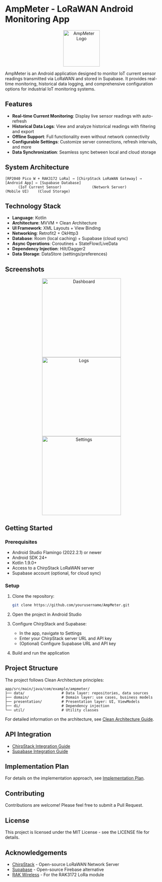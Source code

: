 # AmpMeter - LoRaWAN Android Monitoring App

<p align="center">
  <img src="docs/app_icon.png" alt="AmpMeter Logo" width="120" height="120"/>
</p>

AmpMeter is an Android application designed to monitor IoT current sensor readings transmitted via LoRaWAN and stored in Supabase. It provides real-time monitoring, historical data logging, and comprehensive configuration options for industrial IoT monitoring systems.

## Features

- **Real-time Current Monitoring**: Display live sensor readings with auto-refresh
- **Historical Data Logs**: View and analyze historical readings with filtering and export
- **Offline Support**: Full functionality even without network connectivity
- **Configurable Settings**: Customize server connections, refresh intervals, and more
- **Data Synchronization**: Seamless sync between local and cloud storage

## System Architecture

```
[RP2040 Pico W + RAK3172 LoRa] → [ChirpStack LoRaWAN Gateway] → [Android App] ← [Supabase Database]
      (IoT Current Sensor)              (Network Server)         (Mobile UI)    (Cloud Storage)
```

## Technology Stack

- **Language**: Kotlin
- **Architecture**: MVVM + Clean Architecture
- **UI Framework**: XML Layouts + View Binding
- **Networking**: Retrofit2 + OkHttp3
- **Database**: Room (local caching) + Supabase (cloud sync)
- **Async Operations**: Coroutines + StateFlow/LiveData
- **Dependency Injection**: Hilt/Dagger2
- **Data Storage**: DataStore (settings/preferences)

## Screenshots

<p align="center">
  <img src="docs/screenshot_dashboard.png" alt="Dashboard" width="260"/>
  <img src="docs/screenshot_logs.png" alt="Logs" width="260"/>
  <img src="docs/screenshot_settings.png" alt="Settings" width="260"/>
</p>

## Getting Started

### Prerequisites

- Android Studio Flamingo (2022.2.1) or newer
- Android SDK 24+
- Kotlin 1.9.0+
- Access to a ChirpStack LoRaWAN server
- Supabase account (optional, for cloud sync)

### Setup

1. Clone the repository:
   ```bash
   git clone https://github.com/yourusername/AmpMeter.git
   ```

2. Open the project in Android Studio

3. Configure ChirpStack and Supabase:
   - In the app, navigate to Settings
   - Enter your ChirpStack server URL and API key
   - (Optional) Configure Supabase URL and API key

4. Build and run the application

## Project Structure

The project follows Clean Architecture principles:

```
app/src/main/java/com/example/ampmeter/
├── data/                 # Data layer: repositories, data sources
├── domain/               # Domain layer: use cases, business models
├── presentation/         # Presentation layer: UI, ViewModels
├── di/                   # Dependency injection
└── util/                 # Utility classes
```

For detailed information on the architecture, see [Clean Architecture Guide](docs/CleanArchitecture.md).

## API Integration

- [ChirpStack Integration Guide](docs/ChirpStackIntegration.md)
- [Supabase Integration Guide](docs/SupabaseIntegration.md)

## Implementation Plan

For details on the implementation approach, see [Implementation Plan](docs/ImplementationPlan.md).

## Contributing

Contributions are welcome! Please feel free to submit a Pull Request.

## License

This project is licensed under the MIT License - see the LICENSE file for details.

## Acknowledgements

- [ChirpStack](https://www.chirpstack.io/) - Open-source LoRaWAN Network Server
- [Supabase](https://supabase.io/) - Open-source Firebase alternative
- [RAK Wireless](https://www.rakwireless.com/) - For the RAK3172 LoRa module 